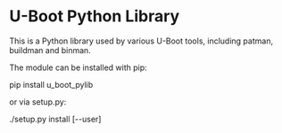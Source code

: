 # U-Boot Python Library

This is a Python library used by various U-Boot tools, including patman,
buildman and binman.

The module can be installed with pip:

   pip install u_boot_pylib

or via setup.py:

   ./setup.py install [--user]
